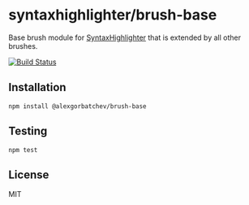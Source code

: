 # syntaxhighlighter/brush-base

Base brush module for [SyntaxHighlighter](https://github.com/syntaxhighlighter) that is extended by all other brushes.

[![Build Status](https://travis-ci.org/syntaxhighlighter/brush.svg)](https://travis-ci.org/syntaxhighlighter/brush-base)

## Installation

    npm install @alexgorbatchev/brush-base

## Testing

    npm test

## License

MIT
